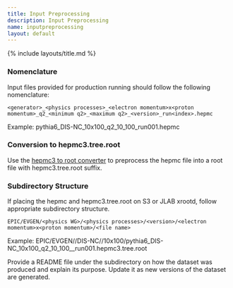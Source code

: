```yaml
---
title: Input Preprocessing
description: Input Preprocessing
name: inputpreprocessing
layout: default
---
```


{% include layouts/title.md %}

### Nomenclature

Input files provided for production running should follow the following nomenclature:

```
<generator>_<physics processes>_<electron momentum>x<proton momentum>_q2_<minimum q2>_<maximum q2>_<version>_run<index>.hepmc
```

Example:
pythia6_DIS-NC_10x100_q2_10_100_run001.hepmc

### Conversion to hepmc3.tree.root

Use the [hepmc3 to root converter](https://github.com/eic/hepmc3ascii2root) to preprocess the hepmc file into a root file with hepmc3.tree.root suffix. 

### Subdirectory Structure

If placing the hepmc and hepmc3.tree.root on S3 or JLAB xrootd, follow appropriate subdirectory structure.

```
EPIC/EVGEN/<physics WG>/<physics processes>/<version>/<electron momentum>x<proton momentum>/<file name>
```

Example: EPIC/EVGEN/<physics WG>/DIS-NC/<version>/10x100/pythia6_DIS-NC_10x100_q2_10_100_<version>_run001.hepmc3.tree.root

Provide a README file under the <physics processes> subdirectory on how the dataset was produced and explain its purpose. Update it as new versions of the dataset are generated.


